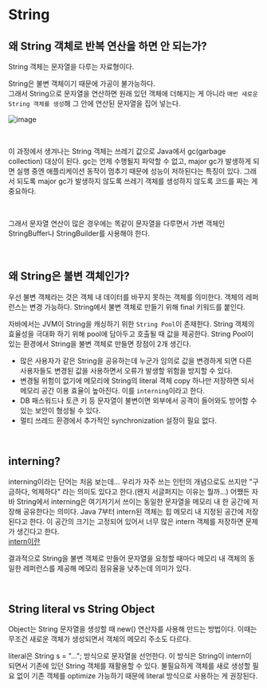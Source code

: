 # String
## 왜 String 객체로 반복 연산을 하면 안 되는가?
String 객체는 문자열을 다루는 자료형이다.

String은 불변 객체이기 때문에 가공이 불가능하다.             
그래서 String으로 문자열을 연산하면 원래 있던 객체에 더해지는 게 아니라 `매번 새로운 String 객체를 생성`해 그 안에 연산된 문자열을 집어 넣는다.

![image](https://user-images.githubusercontent.com/71559880/123015332-18bd9480-d403-11eb-8058-389c09186d0e.png)

<br>

이 과정에서 생겨나는 String 객체는 쓰레기 값으로 Java에서 gc(garbage collection) 대상이 된다.
gc는 언제 수행될지 파악할 수 없고, major gc가 발생하게 되면 실행 중엔 애플리케이션 동작이 멈추기 때문에 성능이 저하된다는 특징이 있다.
그래서 되도록 major gc가 발생하지 않도록 쓰레기 객체를 생성하지 않도록 코드를 짜는 게 중요하다.

<br>

그래서 문자열 연산이 많은 경우에는 똑같이 문자열을 다루면서 가변 객체인 StringBuffer나 StringBuilder를 사용해야 한다.

<br>

## 왜 String은 불변 객체인가?
우선 불변 객체라는 것은 객체 내 데이터를 바꾸지 못하는 객체를 의미한다. 객체의 레퍼런스는 변경 가능하다.
String에서 불변 객체로 만들기 위해 final 키워드를 붙인다.

자바에서는 JVM이 String을 캐싱하기 위한 `String Pool`이 존재한다.
String 객체의 효율성을 극대화 하기 위해 pool에 담아두고 호출될 때 값을 제공한다.
String Pool이 있는 환경에서 String을 불변 객체로 만들면 장점이 2개 생긴다.
- 많은 사용자가 같은 String을 공유하는데 누군가 임의로 값을 변경하게 되면 다른 사용자들도 변경된 값을 사용하면서 오류가 발생할 위험을 방지할 수 있다.
- 변경될 위험이 없기에 메모리에 String의 literal 객체 copy 하나만 저장하면 되서 메모리 공간 이용 효율이 높아진다. 이를 `interning`이라고 한다.
- DB 패스워드나 토큰 키 등 문자열이 불변이면 외부에서 공격이 들어와도 방어할 수 있는 보안이 형성될 수 있다.
- 멀티 쓰레드 환경에서 추가적인 synchronization 설정이 필요 없다. 

<br>

## interning?
interning이라는 단어는 처음 보는데...
우리가 자주 쓰는 인턴의 개념으로도 쓰지만 "구금하다, 억제하다" 라는 의미도 있다고 한다.(왠지 서글퍼지는 이유는 뭘까...)
어쨌든 자바 String에서 interning은 여기저기서 쓰이는 동일한 문자열을 메모리 내 한 공간에 저장해 공유한다는 의미다.
Java 7부터 intern된 객체는 힙 메모리 내 지정된 공간에 저장된다고 한다. 이 공간의 크기는 고정되어 있어서 너무 많은 intern 객체를 저장하면 문제가 생긴다고 한다.         
[intern이란](https://stackoverflow.com/questions/10578984/what-is-java-string-interning)

결과적으로 String을 불변 객체로 만들어 문자열을 요청할 때마다 메모리 내 객체의 동일한 레퍼런스를 제공해 메모리 점유율을 낮추는데 의미가 있다.

<br>

## String literal vs String Object
Object는 String 문자열을 생성할 때 new() 연산자를 사용해 만드는 방법이다.
이때는 무조건 새로운 객체가 생성되면서 객체의 메모리 주소도 다르다.

literal은 String s = "..."; 방식으로 문자열을 선언한다.
이 방식은 String이 intern이 되면서 기존에 있던 String 객체를 재활용할 수 있다.
불필요하게 객체를 새로 생성할 필요 없이 기존 객체를 optimize 가능하기 때문에 literal 방식으로 사용하는 게 권장된다.
